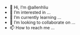 - 👋 Hi, I’m @allenhliu
- 👀 I’m interested in ...
- 🌱 I’m currently learning ...
- 💞️ I’m looking to collaborate on ...
- 📫 How to reach me ...

<!---
allenhliu/allenhliu is a ✨ special ✨ repository because its `README.md` (this file) appears on your GitHub profile.
You can click the Preview link to take a look at your changes.
--->
